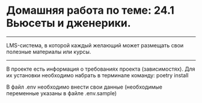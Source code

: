 # Домашняя работа по теме: 24.1 Вьюсеты и дженерики.

--------------------------------------------------------------
LMS-система, в которой каждый желающий может размещать свои полезные материалы или курсы.

--------------------------------------------------------------
В проекте есть информация о требованиях проекта (зависимостях). Для их установки необходимо набрать в терминале команду: poetry install

В файл .env необходимо внести свои данные (необходимые переменные указаны в файле .env.sample)

